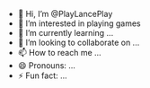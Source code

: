 - 👋 Hi, I’m @PlayLancePlay
- 👀 I’m interested in playing games
- 🌱 I’m currently learning ...
- 💞️ I’m looking to collaborate on ...
- 📫 How to reach me ...
- 😄 Pronouns: ...
- ⚡ Fun fact: ...

<!---
PlayLancePlay/PlayLancePlay is a ✨ special ✨ repository because its `README.md` (this file) appears on your GitHub profile.
You can click the Preview link to take a look at your changes.
--->

